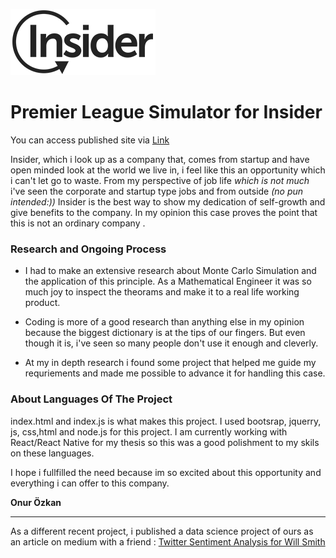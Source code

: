 ![insider](./docs/images/logo.webp)
# Premier League Simulator for Insider

You can access published site via [Link](https://onurzkan.github.io/insider-case/)

Insider, which i look up as a company that, comes from startup and have open minded look at the world we live in, i feel like this an opportunity which i can't let go to waste. From my perspective of job life *which is not much* i've seen the corporate and startup type jobs and from outside *(no pun intended:))* Insider is the best way to show my dedication of self-growth and give benefits to the company. In my opinion this case proves the point that this is not an ordinary company .

### Research and Ongoing Process 

- I had to make an extensive research about Monte Carlo Simulation and the application of this principle. As a Mathematical Engineer it was so much joy to inspect the theorams and make it to a real life working product.

- Coding is more of a good research than anything else in my opinion because the biggest dictionary is at the tips of our fingers. But even though it is, i've seen so many people don't use it enough and cleverly.

- At my in depth research i found some project that helped me guide my requriements and made me possible to advance it for handling this case.

### About Languages Of The Project

index.html and index.js is what makes this project. I used bootsrap, jquerry, js, css,html and node.js for this project. I am currently working with React/React Native for my thesis so this was a good polishment to my skils on these languages.

I hope i fullfilled the need because im so excited about this opportunity and everything i can offer to this company.

**Onur Özkan**

---

As a different recent project, i published a data science project of ours as an article on medium with a friend : [Twitter Sentiment Analysis for Will Smith](https://medium.com/@onurozkan_/twitter-sentiment-analysis-for-will-smith-498938378cc7)
